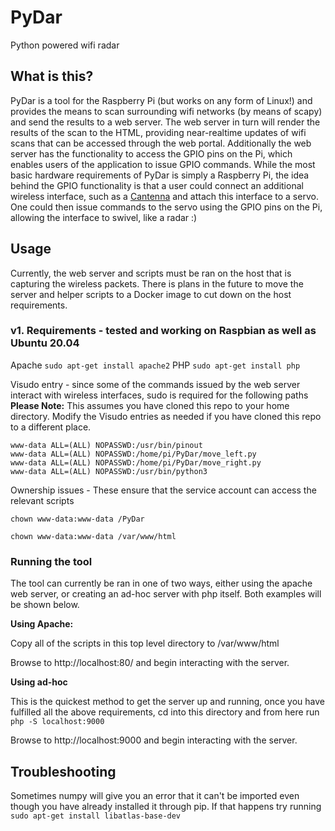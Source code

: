 # PyDar
Python powered wifi radar

## What is this?
PyDar is a tool for the Raspberry Pi (but works on any form of Linux!) and provides the means to scan surrounding wifi networks (by means of scapy) and send the results to a web server. The web server in turn will render the results of the scan to the HTML, providing near-realtime updates of wifi scans that can be accessed through the web portal. Additionally the web server has the functionality to access the GPIO pins on the Pi, which enables users of the application to issue GPIO commands. While the most basic hardware requirements of PyDar is simply a Raspberry Pi, the idea behind the GPIO functionality is that a user could connect an additional wireless interface, such as a [Cantenna](https://jacobsalmela.com/2013/09/07/wi-fi-cantenna-2-4ghz-how-to-make-a-long-range-wi-fi-antenna/) and attach this interface to a servo. One could then issue commands to the servo using the GPIO pins on the Pi, allowing the interface to swivel, like a radar :)

## Usage
Currently, the web server and scripts must be ran on the host that is capturing the wireless packets. There is plans in the future to move the server and helper scripts to a Docker image to cut down on the host requirements.

### v1. Requirements - tested and working on Raspbian as well as Ubuntu 20.04
Apache `sudo apt-get install apache2`
PHP `sudo apt-get install php` 

Visudo entry - since some of the commands issued by the web server interact with wireless interfaces, sudo is required for the following paths
<b>Please Note:</b> This assumes you have cloned this repo to your home directory. Modify the Visudo entries as needed if you have cloned this repo to a different place.
```
www-data ALL=(ALL) NOPASSWD:/usr/bin/pinout
www-data ALL=(ALL) NOPASSWD:/home/pi/PyDar/move_left.py
www-data ALL=(ALL) NOPASSWD:/home/pi/PyDar/move_right.py
www-data ALL=(ALL) NOPASSWD:/usr/bin/python3
```

Ownership issues - These ensure that the service account can access the relevant scripts

`chown www-data:www-data /PyDar`

`chown www-data:www-data /var/www/html`


### Running the tool
The tool can currently be ran in one of two ways, either using the apache web server, or creating an ad-hoc server with php itself. Both examples will be shown below.

<b>Using Apache:</b>

Copy all of the scripts in this top level directory to /var/www/html

Browse to http://localhost:80/ and begin interacting with the server.

<b>Using ad-hoc</b>

This is the quickest method to get the server up and running, once you have fulfilled all the above requirements, cd into this directory and from here run `php -S localhost:9000` 

Browse to http://localhost:9000 and begin interacting with the server.


## Troubleshooting

Sometimes numpy will give you an error that it can't be imported even though you have already installed it through pip. If that happens try running `sudo apt-get install libatlas-base-dev`

